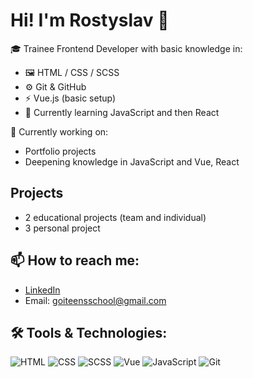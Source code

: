 # Hi! I'm Rostyslav 👋

🎓 Trainee Frontend Developer with basic knowledge in:
- 🖼️ HTML / CSS / SCSS
- ⚙️ Git & GitHub
- ⚡ Vue.js (basic setup)
- 📘 Currently learning JavaScript and then React

🔭 Currently working on:
- Portfolio projects
- Deepening knowledge in JavaScript and Vue, React

## Projects
- 2 educational projects (team and individual)
- 3 personal project

## 📫 How to reach me:
- [LinkedIn](https://www.linkedin.com/in/veazerr-dev-405559367/)
- Email: goiteensschool@gmail.com

## 🛠 Tools & Technologies:
![HTML](https://img.shields.io/badge/-HTML5-orange?logo=html5&logoColor=white)
![CSS](https://img.shields.io/badge/-CSS3-blue?logo=css3&logoColor=white)
![SCSS](https://img.shields.io/badge/-SCSS-purple?logo=sass&logoColor=white)
![Vue](https://img.shields.io/badge/-Vue.js-41B883?logo=vue.js&logoColor=white)
![JavaScript](https://img.shields.io/badge/-JavaScript-yellow?logo=javascript&logoColor=white)
![Git](https://img.shields.io/badge/-Git-F05032?logo=git&logoColor=white)